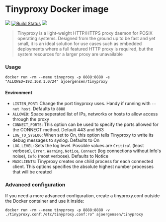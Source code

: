 Tinyproxy Docker image
======================

[![](https://images.microbadger.com/badges/image/ajoergensen/tinyproxy.svg)](https://microbadger.com/images/ajoergensen/tinyproxy "Get your own image badge on microbadger.com") [![Build Status](https://travis-ci.org/ajoergensen/docker-tinyproxy.svg?branch=master)](https://travis-ci.org/ajoergensen/docker-tinyproxy) [![](https://images.microbadger.com/badges/commit/ajoergensen/tinyproxy.svg)](https://microbadger.com/images/ajoergensen/tinyproxy "Get your own commit badge on microbadger.com")

> Tinyproxy is a light-weight HTTP/HTTPS proxy daemon for POSIX operating systems. Designed from the ground up to be fast and yet small, it is an ideal solution for use cases such as embedded deployments where a full featured HTTP proxy is required, but the system resources for a larger proxy are unavailable

### Usage

 ```docker run -rm --name tinyproxy -p 8888:8888 -e "ALLOWED=192.168.1.0/24" ajoergensen/tinyproxy```

#### Environment

 - `LISTEN_PORT`: Change the port tinyproxy uses. Handy if running with `--net host`. Defaults to `8888`
 - `ALLOWED`: Space seperated list of IPs, networks or hosts to allow access through the proxy
 - `CONNECT_PORTS`: This option can be used to specify the ports allowed for the CONNECT method. Default 443 and 563
 - `LOG_TO_SYSLOG`: When set to On, this option tells Tinyproxy to write its debug messages to syslog. Defaults to On
 - `LOG_LEVEL`: Sets the log level. Possible values are `Critical` (least verbose), `Error`, `Warning`, `Notice`, `Connect` (log connections without Info's noise), `Info` (most verbose). Defaults to Notice
 - `MAXCLIENTS`: Tinyproxy creates one child process for each connected client. This options specifies the absolute highest number processes that will be created

### Advanced configuration

If you need a more advanced configuration, create a tinyproxy.conf outside the Docker container and use it inside:

```docker run -rm --name tinyproxy -p 8888:8888 -v ./tinyproxy.conf:/etc/tinyproxy.conf:ro" ajoergensen/tinyproxy```
